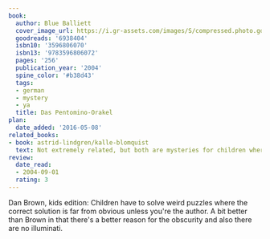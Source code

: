 ```yaml
---
book:
  author: Blue Balliett
  cover_image_url: https://i.gr-assets.com/images/S/compressed.photo.goodreads.com/books/1372154049l/6938404._SX98_.jpg
  goodreads: '6938404'
  isbn10: '3596806070'
  isbn13: '9783596806072'
  pages: '256'
  publication_year: '2004'
  spine_color: '#b38d43'
  tags:
  - german
  - mystery
  - ya
  title: Das Pentomino-Orakel
plan:
  date_added: '2016-05-08'
related_books:
- book: astrid-lindgren/kalle-blomquist
  text: Not extremely related, but both are mysteries for children where the mystery itself is nearly secondary.
review:
  date_read:
  - 2004-09-01
  rating: 3
---
```

Dan Brown, kids edition: Children have to solve weird puzzles where the correct solution is far from obvious unless
you're the author. A bit better than Brown in that there's a better reason for the obscurity and also there are no
illuminati.
